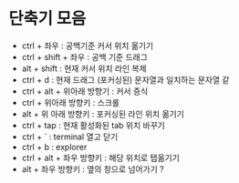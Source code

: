 # 단축기 모음 

- ctrl + 좌우 : 공백기준 커서 위치 옮기기
- ctrl + shift + 좌우 : 공백 기준 드래그
- alt + shift : 현재 커서 위치 라인 복제 
- ctrl + d : 현재 드래그 (포커싱된) 문자열과 일치하는 문자열 같
- ctrl + alt + 위아래 방향기 : 커서 증식 
- ctrl + 위아래 방향키 : 스크롤
- alt + 위 아래 방향키 : 포커싱된 라인 위치 옮기기 
- ctrl + tap : 현재 활성화된 tab 위치 바꾸기 
- ctrl + ` : terminal 열고 닫기
- ctrl + b : explorer
- ctrl + alt + 좌우 방향키 : 해당 위치로 탭옮기기 
- alt + 좌우 방향키 : 옆의 창으로 넘어가기 ? 

